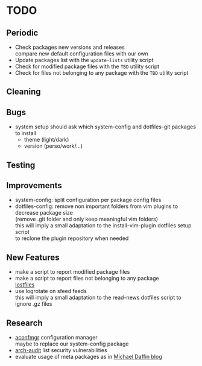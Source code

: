 # TODO

## Periodic
  - Check packages new versions and releases  
    compare new default configuration files with our own
  - Update packages list with the `update-lists` utility script
  - Check for modified package files with the `TBD` utility script
  - Check for files not belonging to any package with the `TBD` utility script

## Cleaning

## Bugs
  - system setup should ask which system-config and dotfiles-git packages to install  
    * theme (light/dark)
    * version (perso/work/...)

## Testing

## Improvements
  - system-config: split configuration per package config files
  - dotfiles-config: remove non important folders from vim plugins to decrease package size  
    (remove .git folder and only keep meaningful vim folders)  
    this will imply a small adaptation to the install-vim-plugin dotfiles setup script  
    to reclone the plugin repository when needed

## New Features
  - make a script to report modified package files
  - make a script to report files not belonging to any package  
    [lostfiles](https://github.com/graysky2/lostfiles)
  - use logrotate on sfeed feeds  
    this will imply a small adaptation to the read-news dotfiles script to ignore .gz files

## Research
  - [aconfmgr](https://github.com/CyberShadow/aconfmgr) configuration manager  
    maybe to replace our system-config package
  - [arch-audit](https://github.com/ilpianista/arch-audit) list security vulnerabilities
  - evaluate usage of meta packages as in [Michael Daffin blog](https://disconnected.systems/blog/archlinux-meta-packages/)
